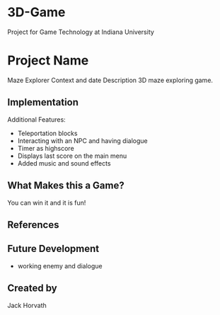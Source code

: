 # 3D-Game
Project for Game Technology at Indiana University
# Project Name
Maze Explorer
Context and date
Description
3D maze exploring game.
## Implementation
Additional Features:
- Teleportation blocks
- Interacting with an NPC and having dialogue
- Timer as highscore
-   Displays last score on the main menu
- Added music and sound effects
## What Makes this a Game?
You can win it and it is fun!
## References

## Future Development
- working enemy and dialogue
## Created by
Jack Horvath
